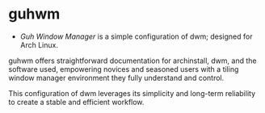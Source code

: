 # guhwm
* *Guh Window Manager* is a simple configuration of dwm; designed for Arch Linux.

guhwm offers straightforward documentation for archinstall, dwm, and the software used, empowering novices and seasoned users with a tiling window manager environment they fully understand and control.

This configuration of dwm leverages its simplicity and long-term reliability to create a stable and efficient workflow.
